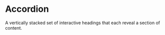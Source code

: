 # Accordion

A vertically stacked set of interactive headings that each reveal a section of content.
